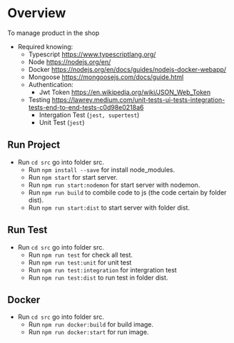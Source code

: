 # Overview
  To manage product in the shop
  * Required knowing:
    - Typescript https://www.typescriptlang.org/
    - Node https://nodejs.org/en/
    - Docker https://nodejs.org/en/docs/guides/nodejs-docker-webapp/
    - Mongoose https://mongoosejs.com/docs/guide.html
    - Authentication:
      + Jwt Token https://en.wikipedia.org/wiki/JSON_Web_Token
    - Testing https://lawrey.medium.com/unit-tests-ui-tests-integration-tests-end-to-end-tests-c0d98e0218a6
      + Intergation Test (`jest, supertest`)
      + Unit Test (`jest`)

## Run Project
  + Run `cd src` go into folder src.
    + Run `npm install --save` for install node_modules.
    + Run `npm start` for start server.
    + Run `npm run start:nodemon` for start server with nodemon.
    + Run `npm run build` to combile code to js (the code certain by folder dist).
    + Run `npm run start:dist` to start server with folder dist.

## Run Test 
  + Run `cd src` go into folder src.
    + Run `npm run test` for check all test.
    + Run `npm run test:unit` for unit test
    + Run `npm run test:integration` for intergration test
    + Run `npm run test:dist` to run test in folder dist.

## Docker
  + Run `cd src` go into folder src.
    + Run `npm run docker:build` for build image.
    + Run `npm run docker:start` for run image.

